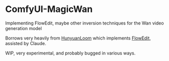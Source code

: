 # ComfyUI-MagicWan
Implementing FlowEdit, maybe other inversion techniques for the Wan video generation model

Borrows very heavily from [HunyuanLoom](https://github.com/logtd/ComfyUI-HunyuanLoom) which implements [FlowEdit](https://github.com/fallenshock/FlowEdit), assisted by Claude. 

WIP, very experimental, and probably bugged in various ways. 
